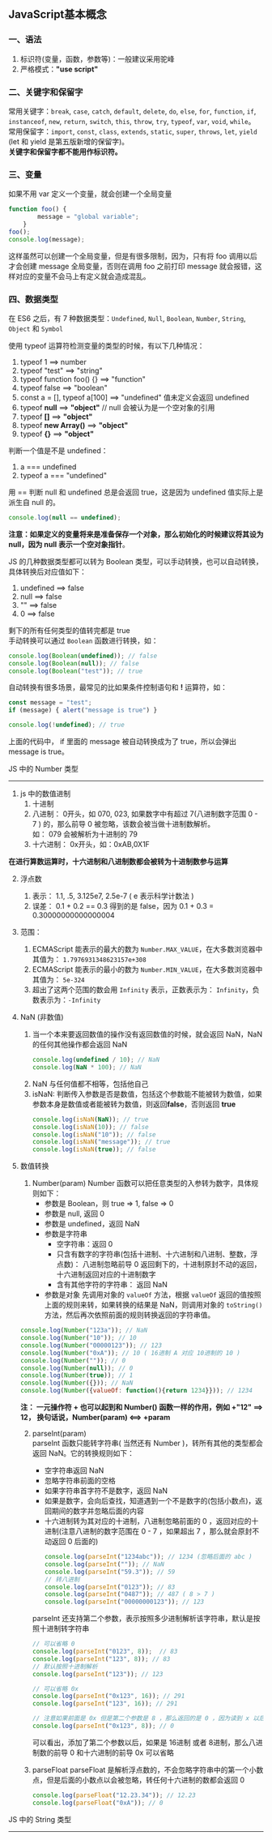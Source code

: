 JavaScript基本概念
-------------------------

### 一、语法
1. 标识符(变量，函数，参数等)：一般建议采用驼峰
2. 严格模式：**"use script"**

### 二、关键字和保留字
常用关键字：`break`, `case`, `catch`, `default`, `delete`, `do`, `else`, `for`, `function`, `if`, `instanceof`, `new`, `return`, `switch`, `this`, `throw`, `try`, `typeof`, `var`, `void`, `while`。   
常用保留字：`import`, `const`, `class`, `extends`, `static`, `super`, `throws`, `let`, `yield` (let 和 yield 是第五版新增的保留字)。   
**关键字和保留字都不能用作标识符。**   

### 三、变量
如果不用 var 定义一个变量，就会创建一个全局变量
```javascript
function foo() {
        message = "global variable";
    }
foo();
console.log(message);
```
这样虽然可以创建一个全局变量，但是有很多限制，因为，只有将 foo 调用以后才会创建 message 全局变量，否则在调用 foo 之前打印 message 就会报错，这样对应的变量不会马上有定义就会造成混乱。   

### 四、数据类型
在 ES6 之后，有 7 种数据类型：`Undefined`, `Null`, `Boolean`, `Number`, `String`, `Object` 和 `Symbol`

使用 typeof 运算符检测变量的类型的时候，有以下几种情况：   
1. typeof 1 ==> number
2. typeof "test" ==> "string"
3. typeof function foo() {} ==> "function"
4. typeof false ==> "boolean"
5. const a = [], typeof a[100] ==> "undefined" 值未定义会返回 undefined
6. typeof **null** ==> **"object"** // null 会被认为是一个空对象的引用
7. typeof **[]** ==> **"object"**
8. typeof **new Array()** ==> **"object"**
9. typeof **{}** ==> **"object"**

判断一个值是不是 undefined：
1. a === undefined
2. typeof a === "undefined"

用 == 判断 null 和 undefined 总是会返回 true，这是因为 undefined 值实际上是派生自 null 的。   
```javascript
console.log(null == undefined);
```
**注意：如果定义的变量将来是准备保存一个对象，那么初始化的时候建议将其设为 null，因为 null 表示一个空对象指针**。   

JS 的几种数据类型都可以转为 Boolean 类型，可以手动转换，也可以自动转换，具体转换后对应值如下：   
1. undefined ==> false
2. null ==> false
3. "" ==> false
4. 0 ==> false

剩下的所有任何类型的值转完都是 true    
手动转换可以通过 `Boolean` 函数进行转换，如：
```javascript
console.log(Boolean(undefined)); // false
console.log(Boolean(null)); // false
console.log(Boolean("test")); // true
```
自动转换有很多场景，最常见的比如果条件控制语句和 **!** 运算符，如：
```javascript
const message = "test";
if (message) { alert("message is true") }

console.log(!undefined); // true
```
上面的代码中， if 里面的 message 被自动转换成为了 true，所以会弹出 message is true。    

JS 中的 Number 类型
<hr />

1. js 中的数值进制   
    1. 十进制
    2. 八进制： 0开头，如 070, 023, 如果数字中有超过 7(八进制数字范围 0 - 7 ) 的，那么前导 0 被忽略，该数会被当做十进制数解析。    
        如： 079 会被解析为十进制的 79
    3. 十六进制： 0x开头，如：0xAB,0X1F    
    
**在进行算数运算时，十六进制和八进制数都会被转为十进制数参与运算**

2. 浮点数
    1. 表示： 1.1, .5, 3.125e7, 2.5e-7 ( e 表示科学计数法 )
    2. 误差： 0.1 + 0.2 == 0.3 得到的是 false，因为 0.1 + 0.3 = 0.30000000000000004
    
3. 范围：
    1. ECMAScript 能表示的最大的数为 `Number.MAX_VALUE`，在大多数浏览器中其值为： `1.7976931348623157e+308`       
    2. ECMAScript 能表示的最小的数为 `Number.MIN_VALUE`，在大多数浏览器中其值为： `5e-324`
    3. 超出了这两个范围的数会用 `Infinity` 表示，正数表示为： `Infinity`，负数表示为：`-Infinity`
    
4. NaN (非数值)
    1. 当一个本来要返回数值的操作没有返回数值的时候，就会返回 NaN，NaN 的任何其他操作都会返回 NaN
        ```JAVASCRIPT
        console.log(undefined / 10); // NaN
        console.log(NaN * 100); // NaN
        ```
    2. NaN 与任何值都不相等，包括他自己
    3. isNaN: 判断传入参数是否是数值，包括这个参数能不能被转为数值，如果参数本身是数值或者能被转为数值，则返回**false**，否则返回 **true**
        ```javascript
        console.log(isNaN(NaN)); // true
        console.log(isNaN(10)); // false
        console.log(isNaN("10")); // false
        console.log(isNaN("message")); // true
        console.log(isNaN(true)); // false
        ```
        
5. 数值转换
    1. Number(param)
        Number 函数可以把任意类型的入参转为数字，具体规则如下：
        - 参数是 Boolean，则 true => 1, false => 0
        - 参数是 null, 返回 0 
        - 参数是 undefined，返回 NaN
        - 参数是字符串
            - 空字符串：返回 0
            - 只含有数字的字符串(包括十进制、十六进制和八进制、整数，浮点数)： 八进制忽略前导 0 返回剩下的，十进制原封不动的返回，十六进制返回对应的十进制数字
            - 含有其他字符的字符串： 返回 NaN
        - 参数是对象
            先调用对象的 `valueOf` 方法，根据 `valueOf` 返回的值按照上面的规则来转，如果转换的结果是 NaN，则调用对象的 `toString()` 方法，然后再次依照前面的规则转换返回的字符串值。  
            
    ```javascript
    console.log(Number("123a")); // NaN
    console.log(Number("10")); // 10
    console.log(Number("00000123")); // 123
    console.log(Number("0xA")); // 10 ( 16进制 A 对应 10进制的 10 )
    console.log(Number("")); // 0
    console.log(Number(null)); // 0
    console.log(Number(true)); // 1
    console.log(Number({})); // NaN
    console.log(Number({valueOf: function(){return 1234}})); // 1234
    ```
    **注： 一元操作符 + 也可以起到和 Number() 函数一样的作用，例如  +"12"  ==>  12， 换句话说，Number(param) <==> +param**     
    
    2. parseInt(param)     
        parseInt 函数只能转字符串( 当然还有 Number )，转所有其他的类型都会返回 NaN。它的转换规则如下：   
        - 空字符串返回 NaN
        - 忽略字符串前面的空格
        - 如果字符串首字符不是数字，返回 NaN
        - 如果是数字，会向后查找，知道遇到一个不是数字的(包括小数点)，返回期间的数字并忽略后面的内容
        - 十六进制转为其对应的十进制，八进制忽略前面的 0 ，返回对应的十进制(注意八进制的数字范围在 0 - 7 ，如果超出 7 ，那么就会原封不动返回 0 后面的)
            ```javascript
            console.log(parseInt("1234abc")); // 1234 (忽略后面的 abc )
            console.log(parseInt("")); // NaN
            console.log(parseInt("59.3")); // 59
            // 转八进制
            console.log(parseInt("0123")); // 83
            console.log(parseInt("0487")); // 487 ( 8 > 7 )
            console.log(parseInt("00000000123")); // 123
            ```
        parseInt 还支持第二个参数，表示按照多少进制解析该字符串，默认是按照十进制转字符串
        ```javascript
        // 可以省略 0
        console.log(parseInt("0123", 8));  // 83
        console.log(parseInt("123", 8)); // 83
        // 默认按照十进制解析
        console.log(parseInt("123")); // 123
        
        // 可以省略 0x
        console.log(parseInt("0x123", 16)); // 291
        console.log(parseInt("123", 16)); // 291
        
        // 注意如果前面是 0x 但是第二个参数是 8 ，那么返回的是 0 ，因为读到 x 以后就停止了
        console.log(parseInt("0x123", 8)); // 0
        ```
        可以看出，添加了第二个参数以后，如果是 16进制 或者 8进制，那么八进制数的前导 0 和十六进制的前导 0x 可以省略
    
    3. parseFloat
        parseFloat 是解析浮点数的，不会忽略字符串中的第一个小数点，但是后面的小数点以会被忽略，转任何十六进制的数都会返回 0 
        ```javascript
        console.log(parseFloat("12.23.34")); // 12.23
        console.log(parseFloat("0xA")); // 0 
        ```
        
JS 中的 String 类型
<hr />
